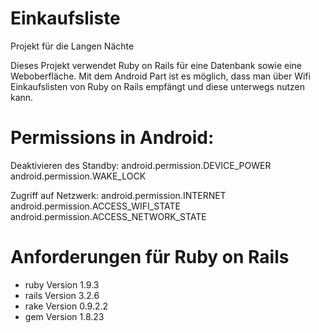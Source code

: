 ﻿Einkaufsliste
=============

Projekt für die Langen Nächte

Dieses Projekt verwendet Ruby on Rails für eine Datenbank sowie eine Weboberfläche.
Mit dem Android Part ist es möglich, dass man über Wifi Einkaufslisten von Ruby on 
Rails empfängt und diese unterwegs nutzen kann.

Permissions in Android:
=====================

Deaktivieren des Standby:
android.permission.DEVICE_POWER
android.permission.WAKE_LOCK

Zugriff auf Netzwerk:
android.permission.INTERNET
android.permission.ACCESS_WIFI_STATE
android.permission.ACCESS_NETWORK_STATE


Anforderungen für Ruby on Rails
===============================
* ruby Version 1.9.3
* rails Version 3.2.6
* rake Version 0.9.2.2
* gem Version 1.8.23